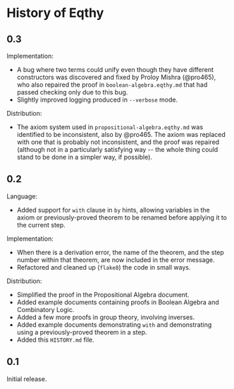 History of Eqthy
================

0.3
---

Implementation:

*   A bug where two terms could unify even though they have
    different constructors was discovered and fixed by
    Proloy Mishra (@pro465), who also repaired the proof in
    `boolean-algebra.eqthy.md` that had passed checking
    only due to this bug.
*   Slightly improved logging produced in `--verbose` mode.

Distribution:

*   The axiom system used in `propositional-algebra.eqthy.md`
    was identified to be inconsistent, also by @pro465.  The
    axiom was replaced with one that is probably not
    inconsistent, and the proof was repaired (although not
    in a particularly satisfying way -- the whole thing could
    stand to be done in a simpler way, if possible).

0.2
---

Language:

*   Added support for `with` clause in `by` hints, allowing
    variables in the axiom or previously-proved theorem to
    be renamed before applying it to the current step.

Implementation:

*   When there is a derivation error, the name of the theorem,
    and the step number within that theorem, are now included in
    the error message.
*   Refactored and cleaned up (`flake8`) the code in small ways.

Distribution:

*   Simplified the proof in the Propositional Algebra document.
*   Added example documents containing proofs in Boolean Algebra
    and Combinatory Logic.
*   Added a few more proofs in group theory, involving inverses.
*   Added example documents demonstrating `with` and demonstrating
    using a previously-proved theorem in a step.
*   Added this `HISTORY.md` file.

0.1
---

Initial release.
